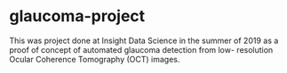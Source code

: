 # glaucoma-project

This was project done at Insight Data Science in the summer of 2019 as a proof of concept of automated glaucoma detection from low- resolution Ocular Coherence Tomography (OCT) images. 
